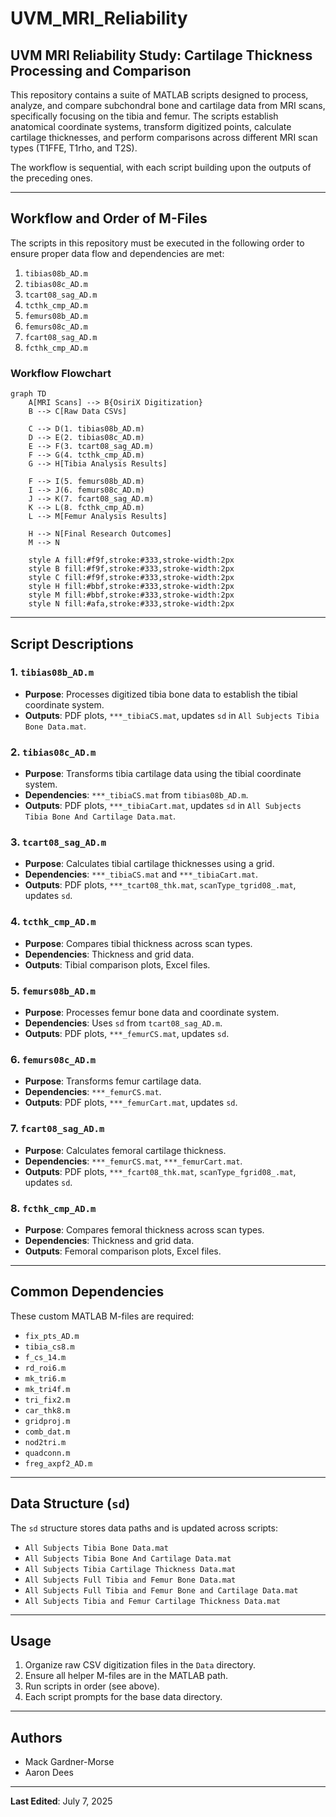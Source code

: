 # UVM_MRI_Reliability

## UVM MRI Reliability Study: Cartilage Thickness Processing and Comparison

This repository contains a suite of MATLAB scripts designed to process, analyze, and compare subchondral bone and cartilage data from MRI scans, specifically focusing on the tibia and femur. The scripts establish anatomical coordinate systems, transform digitized points, calculate cartilage thicknesses, and perform comparisons across different MRI scan types (T1FFE, T1rho, and T2S).

The workflow is sequential, with each script building upon the outputs of the preceding ones.

---

## Workflow and Order of M-Files

The scripts in this repository must be executed in the following order to ensure proper data flow and dependencies are met:

1. `tibias08b_AD.m`  
2. `tibias08c_AD.m`  
3. `tcart08_sag_AD.m`  
4. `tcthk_cmp_AD.m`  
5. `femurs08b_AD.m`  
6. `femurs08c_AD.m`  
7. `fcart08_sag_AD.m`  
8. `fcthk_cmp_AD.m`  

### Workflow Flowchart

```mermaid
graph TD
    A[MRI Scans] --> B{OsiriX Digitization}
    B --> C[Raw Data CSVs]

    C --> D(1. tibias08b_AD.m)
    D --> E(2. tibias08c_AD.m)
    E --> F(3. tcart08_sag_AD.m)
    F --> G(4. tcthk_cmp_AD.m)
    G --> H[Tibia Analysis Results]

    F --> I(5. femurs08b_AD.m)
    I --> J(6. femurs08c_AD.m)
    J --> K(7. fcart08_sag_AD.m)
    K --> L(8. fcthk_cmp_AD.m)
    L --> M[Femur Analysis Results]

    H --> N[Final Research Outcomes]
    M --> N

    style A fill:#f9f,stroke:#333,stroke-width:2px
    style B fill:#f9f,stroke:#333,stroke-width:2px
    style C fill:#f9f,stroke:#333,stroke-width:2px
    style H fill:#bbf,stroke:#333,stroke-width:2px
    style M fill:#bbf,stroke:#333,stroke-width:2px
    style N fill:#afa,stroke:#333,stroke-width:2px
```

---

## Script Descriptions

### 1. `tibias08b_AD.m`
- **Purpose**: Processes digitized tibia bone data to establish the tibial coordinate system.
- **Outputs**: PDF plots, `***_tibiaCS.mat`, updates `sd` in `All Subjects Tibia Bone Data.mat`.

### 2. `tibias08c_AD.m`
- **Purpose**: Transforms tibia cartilage data using the tibial coordinate system.
- **Dependencies**: `***_tibiaCS.mat` from `tibias08b_AD.m`.
- **Outputs**: PDF plots, `***_tibiaCart.mat`, updates `sd` in `All Subjects Tibia Bone And Cartilage Data.mat`.

### 3. `tcart08_sag_AD.m`
- **Purpose**: Calculates tibial cartilage thicknesses using a grid.
- **Dependencies**: `***_tibiaCS.mat` and `***_tibiaCart.mat`.
- **Outputs**: PDF plots, `***_tcart08_thk.mat`, `scanType_tgrid08_.mat`, updates `sd`.

### 4. `tcthk_cmp_AD.m`
- **Purpose**: Compares tibial thickness across scan types.
- **Dependencies**: Thickness and grid data.
- **Outputs**: Tibial comparison plots, Excel files.

### 5. `femurs08b_AD.m`
- **Purpose**: Processes femur bone data and coordinate system.
- **Dependencies**: Uses `sd` from `tcart08_sag_AD.m`.
- **Outputs**: PDF plots, `***_femurCS.mat`, updates `sd`.

### 6. `femurs08c_AD.m`
- **Purpose**: Transforms femur cartilage data.
- **Dependencies**: `***_femurCS.mat`.
- **Outputs**: PDF plots, `***_femurCart.mat`, updates `sd`.

### 7. `fcart08_sag_AD.m`
- **Purpose**: Calculates femoral cartilage thickness.
- **Dependencies**: `***_femurCS.mat`, `***_femurCart.mat`.
- **Outputs**: PDF plots, `***_fcart08_thk.mat`, `scanType_fgrid08_.mat`, updates `sd`.

### 8. `fcthk_cmp_AD.m`
- **Purpose**: Compares femoral thickness across scan types.
- **Dependencies**: Thickness and grid data.
- **Outputs**: Femoral comparison plots, Excel files.

---

## Common Dependencies

These custom MATLAB M-files are required:

- `fix_pts_AD.m`
- `tibia_cs8.m`
- `f_cs_14.m`
- `rd_roi6.m`
- `mk_tri6.m`
- `mk_tri4f.m`
- `tri_fix2.m`
- `car_thk8.m`
- `gridproj.m`
- `comb_dat.m`
- `nod2tri.m`
- `quadconn.m`
- `freg_axpf2_AD.m`

---

## Data Structure (`sd`)

The `sd` structure stores data paths and is updated across scripts:

- `All Subjects Tibia Bone Data.mat`
- `All Subjects Tibia Bone And Cartilage Data.mat`
- `All Subjects Tibia Cartilage Thickness Data.mat`
- `All Subjects Full Tibia and Femur Bone Data.mat`
- `All Subjects Full Tibia and Femur Bone and Cartilage Data.mat`
- `All Subjects Tibia and Femur Cartilage Thickness Data.mat`

---

## Usage

1. Organize raw CSV digitization files in the `Data` directory.
2. Ensure all helper M-files are in the MATLAB path.
3. Run scripts in order (see above).
4. Each script prompts for the base data directory.

---

## Authors

- Mack Gardner-Morse  
- Aaron Dees

---

**Last Edited**: July 7, 2025
